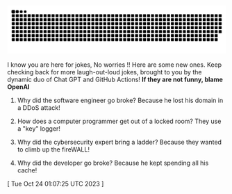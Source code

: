 <picture>
  <source media="(prefers-color-scheme: dark)" srcset="https://raw.githubusercontent.com/platane/platane/output/github-contribution-grid-snake-dark.svg">
  <source media="(prefers-color-scheme: light)" srcset="https://raw.githubusercontent.com/platane/platane/output/github-contribution-grid-snake.svg">
  <img alt="github contribution grid snake animation" src="https://raw.githubusercontent.com/platane/platane/output/github-contribution-grid-snake.svg">
</picture>


I know you are here for jokes, No worries !!
Here are some new ones. Keep checking back for more laugh-out-loud jokes, brought to you by the dynamic duo of Chat GPT and GitHub Actions! __If they are not funny, blame OpenAI__
 
1. Why did the software engineer go broke? Because he lost his domain in a DDoS attack!

2. How does a computer programmer get out of a locked room? They use a "key" logger!

3. Why did the cybersecurity expert bring a ladder? Because they wanted to climb up the fireWALL!

4. Why did the developer go broke? Because he kept spending all his cache!
 
[ 
Tue Oct 24 01:07:25 UTC 2023
 ]
